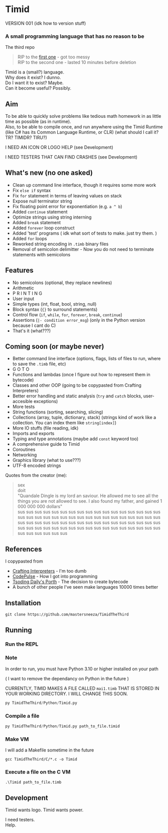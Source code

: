 # Timid

VERSION 001 (idk how to version stuff)

### A small programming language that has no reason to be

The third repo
> RIP to the [first one](https://github.com/mastersneeza/Timid) - got too messy<br/>
> RIP to the second one - lasted 10 minutes before deletion

Timid is a (small?) language.<br/>
Why does it exist? I dunno.<br/>
Do I want it to exist? Maybe.<br/>
Can it become useful? Possibly.<br/>

## Aim
To be able to quickly solve problems like tedious math homework in as little time as possible (as in runtime).<br/>
Also, to be able to compile once, and run anywhere using the Timid Runtime (like C# has its Common Language Runtime, or CLR) (what should I call it? TR? TIMIDR? TIRU?)

I NEED AN ICON OR LOGO HELP (see Development)

I NEED TESTERS THAT CAN FIND CRASHES (see Development)

## What's new (no one asked)

- Clean up command line interface, though it requires some more work
- Fix ```else if``` syntax
- Fix ```for``` statement in terms of leaving values on stack
- Expose null terminator string
- Fix floating point error for exponentiation (e.g. ```a ^ b```)
- Added ```continue``` statement
- Optimize strings using string interning
- Added ```break``` statement
- Added ```forever``` loop construct
- Added 'test' programs ( idk what sort of tests to make. just try them. )
- Added ```for``` loops
- Reworked string encoding in ```.timb``` binary files
- Removal of semicolon delimitter - Now you do not need to terminate statements with semicolons

## Features

- No semicolons (optional, they replace newlines)
- Arithmetic
- P R I N T I N G
- User input
- Simple types (int, float, bool, string, null)
- Block syntax (```{}``` to surround statements)
- Control flow (```if```, ```while```, ```for```, ```forever```, ```break```, ```continue```)
- Assertions (```|- condition error_msg```) (only in the Python version because I cant do C)
- That's it (what???)

## Coming soon (or maybe never)

- Better command line interface (options, flags, lists of files to run, where to save the ```.timb``` file, etc)
- G O T O
- Functions and lambdas (once I figure out how to represent them in bytecode)
- Classes and other OOP (going to be copypasted from Crafting Interpreters)
- Better error handling and static analysis (```try``` and ```catch``` blocks, user-accesible exceptions)
- More tests
- String functions (sorting, searching, slicing)
- Collections (array, tuple, dictionary, stack) (strings kind of work like a collection. You can index them like ```string[index]```)
- More IO stuffs (file reading, idk)
- Imports and exports
- Typing and type annotations (maybe add ```const``` keyword too)
- A comprehensive guide to Timid
- Coroutines
- Networking
- Graphics library (what to use???)
- UTF-8 encoded strings

Quotes from the creator (me):
> sex<br/>
> doit<br/>
> "Quandale Dingle is my lord an saviour. He allowed me to see all the things you are not allowed to see. I also found my father, and gained 1 000 000 000 dollars"<br/>
> sus sus sus sus sus sus sus sus sus sus sus sus sus sus sus sus sus sus sus sus sus sus sus sus sus sus sus sus sus sus sus sus sus sus sus sus sus sus sus sus sus sus sus sus sus sus sus sus sus sus sus sus sus sus sus sus sus sus sus sus sus sus sus sus sus sus sus sus sus sus sus sus sus sus 

## References

I copypasted from

- [Crafting Interpreters](https://craftinginterpreters.com) - I'm too dumb
- [CodePulse](https://github.com/davidcallanan/py-myopl-code) - How I got into programming
- [Tsoding Daily's Porth](https://youtube.com/playlist?list=PLpM-Dvs8t0VbMZA7wW9aR3EtBqe2kinu4) - The decision to create bytecode
- A bunch of other people I've seen make languages 10000 times better

## Installation

```command
git clone https://github.com/mastersneeza/TimidTheThird
```

## Running

### Run the REPL

### Note

In order to run, you must have Python 3.10 or higher installed on your path

( I want to remove the dependancy on Python in the future )

CURRENTLY, TIMID MAKES A FILE CALLED ```mai1.timb``` THAT IS STORED IN YOUR WORKING DIRECTORY. I WILL CHANGE THIS SOON.

```python
py TimidTheThird/Python/Timid.py
```

### Compile a file

```python
py TimidTheThird/Python/Timid.py path_to_file.timid
```

### Make VM

I will add a Makefile sometime in the future

```command
gcc TimidTheThird/C/*.c -o Timid
```

### Execute a file on the C VM

```command
.\Timid path_to_file.timb
```

## Development

Timid wants logo. Timid wants power.<br/>

I need testers.<br/>
Help.
